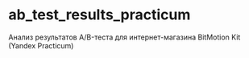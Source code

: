 # ab_test_results_practicum
Анализ результатов A/B-теста для интернет-магазина BitMotion Kit (Yandex Practicum)

